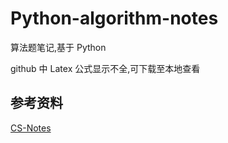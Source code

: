 # Python-algorithm-notes
算法题笔记,基于 Python

github 中 Latex 公式显示不全,可下载至本地查看

## 参考资料
[CS-Notes](https://cyc2018.github.io/CS-Notes/#/)

